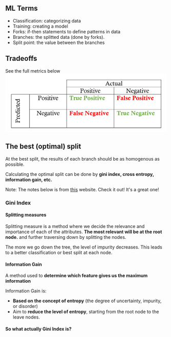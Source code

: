 ## ML Terms
- Classification: categorizing data
- Training: creating a model
- Forks: if-then statements to define patterns in data
- Branches: the splitted data (done by forks).
- Split point: the value between the branches

## Tradeoffs
See the full metrics below ![metrics](https://github.com/rosatiara/machine-learning-for-software-engineers/blob/master/notes/ml-overview/metrics.png)

## The best (optimal) split
At the best split, the results of each branch should be as homogenous as possible.

Calculating the optimal split can be done by **gini index, cross entropy, information gain, etc.** 

Note: The notes below is from [this](https://blog.quantinsti.com/gini-index/) website. Check it out! It's a great one!

### Gini Index
#### Splitting measures
Splitting measure is a method where we decide the relevance and importance of each of the attributes.
**The most relevant will be at the root node.** and further traversing down by splitting the nodes.

The more we go down the tree, the level of impurity decreases. This leads to a better classification or best split at each node.

#### Information Gain
A method used to **determine which feature gives us the maximum information**

Information Gain is: 
- **Based on the concept of entropy** (the degree of uncertainty, impurity, or disorder)
- Aim to **reduce the level of entropy**, starting from the root node to the leave nodes.

#### So what actually Gini Index is?

